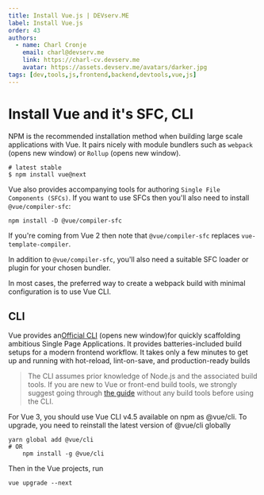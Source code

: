 ```yaml
---
title: Install Vue.js | DEVserv.ME
label: Install Vue.js
order: 43
authors:
  - name: Charl Cronje
    email: charl@devserv.me
    link: https://charl-cv.devserv.me
    avatar: https://assets.devserv.me/avatars/darker.jpg
tags: [dev,tools,js,frontend,backend,devtools,vue,js]
---
```

# Install Vue and it's SFC, CLI

NPM is the recommended installation method when building large scale applications with Vue. It pairs nicely with module bundlers such as `webpack` (opens new window) or `Rollup` (opens new window).

```shell
# latest stable
$ npm install vue@next
```

Vue also provides accompanying tools for authoring `Single File Components (SFCs)`. If you want to use SFCs then you'll also need to install `@vue/compiler-sfc`:

```shell
npm install -D @vue/compiler-sfc
```

If you're coming from Vue 2 then note that `@vue/compiler-sfc` replaces `vue-template-compiler`.

In addition to `@vue/compiler-sfc`, you'll also need a suitable SFC loader or plugin for your chosen bundler. 

In most cases, the preferred way to create a webpack build with minimal configuration is to use Vue CLI.

## CLI

Vue provides an[Official CLI](https://cli.vuejs.org/) (opens new window)for quickly scaffolding ambitious Single Page Applications. It provides batteries-included build setups for a modern frontend workflow. It takes only a few minutes to get up and running with hot-reload, lint-on-save, and production-ready builds

> The CLI assumes prior knowledge of Node.js and the associated build tools. If you are new to Vue or front-end build tools, we strongly suggest going through [the guide](https://v3.vuejs.org/guide/introduction.html) without any build tools before using the CLI.

For Vue 3, you should use Vue CLI v4.5 available on npm as @vue/cli. To upgrade, you need to reinstall the latest version of @vue/cli globally

```shell
yarn global add @vue/cli
# OR
    npm install -g @vue/cli
```

Then in the Vue projects, run

```shell
vue upgrade --next
```
